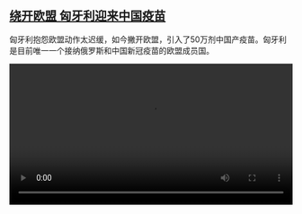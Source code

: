 <!--1613577244000-->
[绕开欧盟 匈牙利迎来中国疫苗](https://www.dw.com/zh/%E7%BB%95%E5%BC%80%E6%AC%A7%E7%9B%9F%20%E5%8C%88%E7%89%99%E5%88%A9%E8%BF%8E%E6%9D%A5%E4%B8%AD%E5%9B%BD%E7%96%AB%E8%8B%97/a-56601963)
------

<p>匈牙利抱怨欧盟动作太迟缓，如今撇开欧盟，引入了50万剂中国产疫苗。匈牙利是目前唯一一个接纳俄罗斯和中国新冠疫苗的欧盟成员国。</small></p><video src="https://tvdownloaddw-a.akamaihd.net/dwtv_video/flv/vdt_zh/2021/bchi210217_001_1d3efhungarycn_sd_sor.mp4" controls style="width:100%"></video>
